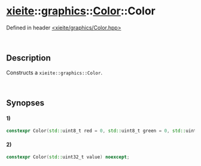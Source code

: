 # [xieite](../../xieite.md)\:\:[graphics](../../graphics.md)\:\:[Color](../Color.md)\:\:Color
Defined in header [<xieite/graphics/Color.hpp>](../../../include/xieite/graphics/Color.hpp)

&nbsp;

## Description
Constructs a `xieite::graphics::Color`.

&nbsp;

## Synopses
#### 1)
```cpp
constexpr Color(std::uint8_t red = 0, std::uint8_t green = 0, std::uint8_t blue = 0, std::uint8_t alpha = std::numeric_limits<std::uint8_t>::max()) noexcept;
```
#### 2)
```cpp
constexpr Color(std::uint32_t value) noexcept;
```
